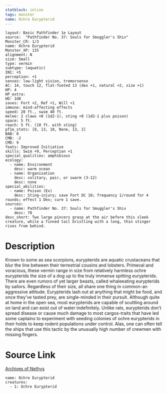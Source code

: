 ```yaml
---
statblock: inline
tags: monster
name: Ochre Eurypterid
---
```

```statblock
layout: Basic Pathfinder 1e Layout
source:  "Pathfinder No. 37: Souls for Smuggler's Shiv"
Monster_CR: 1/3
name: Ochre Eurypterid
Monster_XP: 135
alignment: N
size: Small
type: vermin
subtype: (aquatic)
INI: +5
perception: +1
senses: low-light vision, tremorsense
AC: 14, touch 12, flat-footed 13 (dex +1, natural +2, size +1)
HP: 4
HP_extra: 
HD: 1d8
saves: Fort +2, Ref +1, Will +1
immune: mind-affecting effects
speed: 20 ft., swim 40 ft.
melee: 2 claws +0 (1d2-1), sting +0 (1d2-1 plus poison)
space: 5 ft.
reach: 5 ft. (10 ft. with sting)
pf1e_stats: [8, 13, 10, None, 13, 2]
BAB: 0
CMB: -2
CMD: 9
feats: Improved Initiative
skills: Swim +9, Perception +1
special_qualities: amphibious
ecology:
  - name: Environment
    desc: warm ocean
  - name: Organisation
    desc: solitary, pair, or swarm (3-12)
    desc: none
special_abilities:
  - name: Poison (Ex)
    desc: Sting-injury; save Fort DC 10; frequency 1/round for 4 rounds; effect 1 Dex; cure 1 save.
sources:
  - name: Pathfinder No. 37: Souls for Smuggler's Shiv
    desc: 78
desc_short: Two large pincers grasp at the air before this sleek creature, while a finned tail bristling with a long, thin stinger rises from behind.
```
# Description
Known to some as sea scorpions, eurypterids are aquatic crustaceans that blur the line between their terrestrial cousins and lobsters. Primeval and voracious, these vermin range in size from relatively harmless ochre eurypterids the size of a dog up to the truly immense spitting eurypterids. There are even rumors of yet larger beasts, called whaleeating eurypterids by sailors. Regardless of their size, all share one thing in common-an aggressive attitude. Eurypterids lash out at anything that might be food, and once they’ve tasted prey, are single-minded in their pursuit. Although quite at home in the open sea, most eurypterids are capable of scuttling around on land and can exist out of water indefinitely. Unlike rats, eurypterids don’t spread disease or cause much damage to most cargos-traits that have led some captains to experiment with seeding colonies of ochre eurypterids in their holds to keep rodent populations under control. Alas, one can often tell the ships that use this tactic by the unusually high number of crewmen with missing fingers.
# Source Link
[Archives of Nethys](https://aonprd.com/MonsterDisplay.aspx?ItemName=Ochre%20Eurypterid)
```encounter-table
name: Ochre Eurypterid
creatures:
  - 1: Ochre Eurypterid
```
